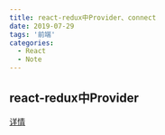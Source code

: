 ```yaml
---
title: react-redux中Provider、connect
date: 2019-07-29
tags: '前端'
categories: 
  - React
  - Note
---
```



## react-redux中Provider  

[详情](https://www.cnblogs.com/sameen/p/9182925.html)